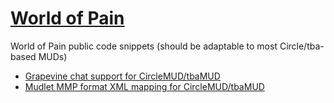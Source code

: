 # [World of Pain](https://worldofpa.in)
World of Pain public code snippets (should be adaptable to most Circle/tba-based MUDs)
* [Grapevine chat support for CircleMUD/tbaMUD](GRAPEVINE.md)
* [Mudlet MMP format XML mapping for CircleMUD/tbaMUD](XMLMAP.md)
